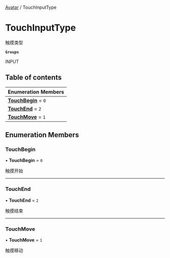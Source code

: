 [Avatar](../groups/Avatar.Avatar.md) / TouchInputType

# TouchInputType <Badge type="tip" text="Enumeration" /> <Score text="TouchInputType" />

触摸类型

**`Groups`**

INPUT

## Table of contents

| Enumeration Members |
| :-----|
| **[TouchBegin](Gameplay.TouchInputType.md#touchbegin)** = ``0`` <br> |
| **[TouchEnd](Gameplay.TouchInputType.md#touchend)** = ``2`` <br> |
| **[TouchMove](Gameplay.TouchInputType.md#touchmove)** = ``1`` <br> |

## Enumeration Members

### TouchBegin <Score text="TouchBegin" /> 

• **TouchBegin** = ``0``

触摸开始

___

### TouchEnd <Score text="TouchEnd" /> 

• **TouchEnd** = ``2``

触摸结束

___

### TouchMove <Score text="TouchMove" /> 

• **TouchMove** = ``1``

触摸移动
